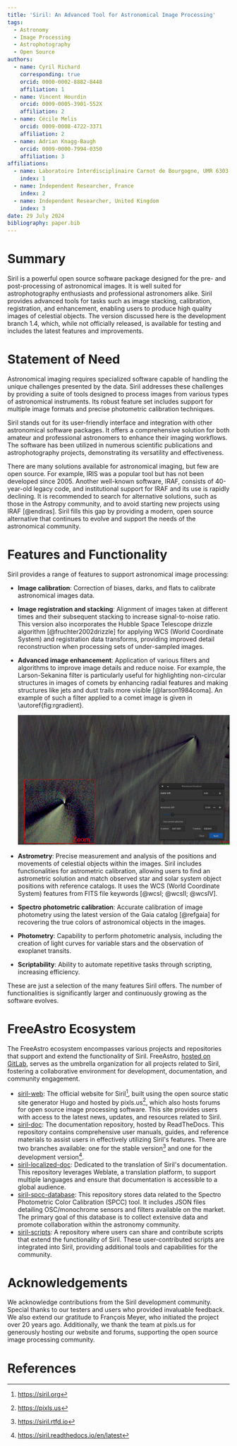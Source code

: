 ```yaml
---
title: 'Siril: An Advanced Tool for Astronomical Image Processing'
tags:
  - Astronomy
  - Image Processing
  - Astrophotography
  - Open Source
authors:
  - name: Cyril Richard
    corresponding: true
    orcid: 0000-0002-8882-8448
    affiliation: 1
  - name: Vincent Hourdin
    orcid: 0009-0005-3901-552X
    affiliation: 2
  - name: Cécile Melis
    orcid: 0009-0008-4722-3371
    affiliation: 2
  - name: Adrian Knagg-Baugh
    orcid: 0009-0000-7994-0350
    affiliation: 3
affiliations:
  - name: Laboratoire Interdisciplinaire Carnot de Bourgogne, UMR 6303 CNRS - Université de Bourgogne, 9 Av. A. Savary, BP 47870, F-21078 Dijon Cedex, France
    index: 1
  - name: Independent Researcher, France
    index: 2
  - name: Independent Researcher, United Kingdom
    index: 3
date: 29 July 2024
bibliography: paper.bib
---
```


# Summary

Siril is a powerful open source software package designed for the pre- and post-processing of astronomical images. It is well suited for astrophotography enthusiasts and professional astronomers alike. Siril provides advanced tools for tasks such as image stacking, calibration, registration, and enhancement, enabling users to produce high quality images of celestial objects. The version discussed here is the development branch 1.4, which, while not officially released, is available for testing and includes the latest features and improvements.

# Statement of Need

Astronomical imaging requires specialized software capable of handling the unique challenges presented by the data. Siril addresses these challenges by providing a suite of tools designed to process images from various types of astronomical instruments. Its robust feature set includes support for multiple image formats and precise photometric calibration techniques.

Siril stands out for its user-friendly interface and integration with other astronomical software packages. It offers a comprehensive solution for both amateur and professional astronomers to enhance their imaging workflows. The software has been utilized in numerous scientific publications and astrophotography projects, demonstrating its versatility and effectiveness.

There are many solutions available for astronomical imaging, but few are open source. For example, IRIS was a popular tool but has not been developed since 2005. Another well-known software, IRAF, consists of 40-year-old legacy code, and institutional support for IRAF and its use is rapidly declining. It is recommended to search for alternative solutions, such as those in the Astropy community, and to avoid starting new projects using IRAF [@endiras]. Siril fills this gap by providing a modern, open source alternative that continues to evolve and support the needs of the astronomical community.

# Features and Functionality

Siril provides a range of features to support astronomical image processing:

- **Image calibration**: Correction of biases, darks, and flats to calibrate astronomical images data.
- **Image registration and stacking**: Alignment of images taken at different times and their subsequent stacking to increase signal-to-noise ratio. This version also incorporates the Hubble Space Telescope drizzle algorithm [@fruchter2002drizzle] for applying WCS (World Coordinate System) and registration data transforms, providing improved detail reconstruction when processing sets of under-sampled images.
- **Advanced image enhancement**: Application of various filters and algorithms to improve image details and reduce noise. For example, the Larson-Sekanina filter is particularly useful for highlighting non-circular structures in images of comets by enhancing radial features and making structures like jets and dust trails more visible [@larson1984coma]. An example of such a filter applied to a comet image is given in \autoref{fig:rgradient}.

  ![Application of the Larson Sekanina filter on a comet image to highlight non-circular structures in the image.\label{fig:rgradient}](LS_filter.png)
  
- **Astrometry**: Precise measurement and analysis of the positions and movements of celestial objects within the images. Siril includes functionalities for astrometric calibration, allowing users to find an astrometric solution and match observed star and solar system object positions with reference catalogs. It uses the WCS (World Coordinate System) features from FITS file keywords [@wcsI; @wcsII; @wcsIV].
- **Spectro photometric calibration**: Accurate calibration of image photometry using the latest version of the Gaia catalog [@refgaia] for recovering the true colors of astronomical objects in the images.
- **Photometry**: Capability to perform photometric analysis, including the creation of light curves for variable stars and the observation of exoplanet transits.
- **Scriptability**: Ability to automate repetitive tasks through scripting, increasing efficiency.

These are just a selection of the many features Siril offers. The number of functionalities is significantly larger and continuously growing as the software evolves.

# FreeAstro Ecosystem

The FreeAstro ecosystem encompasses various projects and repositories that support and extend the functionality of Siril. FreeAstro, [hosted on GitLab](https://gitlab.com/free-astro), serves as the umbrella organization for all projects related to Siril, fostering a collaborative environment for development, documentation, and community engagement.

- [siril-web](https://gitlab.com/free-astro/siril-web): The official website for Siril[^1], built using the open source static site generator Hugo and hosted by pixls.us[^2], which also hosts forums for open source image processing software. This site provides users with access to the latest news, updates, and resources related to Siril.
- [siril-doc](https://gitlab.com/free-astro/siril-doc): The documentation repository, hosted by ReadTheDocs. This repository contains comprehensive user manuals, guides, and reference materials to assist users in effectively utilizing Siril's features. There are two branches available: one for the stable version[^3] and one for the development version[^4].
- [siril-localized-doc](https://gitlab.com/free-astro/siril-localized-doc): Dedicated to the translation of Siril's documentation. This repository leverages Weblate, a translation platform, to support multiple languages and ensure that documentation is accessible to a global audience.
- [siril-spcc-database](https://gitlab.com/free-astro/siril-spcc-database): This repository stores data related to the Spectro Photometric Color Calibration (SPCC) tool. It includes JSON files detailing OSC/monochrome sensors and filters available on the market. The primary goal of this database is to collect extensive data and promote collaboration within the astronomy community.
- [siril-scripts](https://gitlab.com/free-astro/siril-scripts): A repository where users can share and contribute scripts that extend the functionality of Siril. These user-contributed scripts are integrated into Siril, providing additional tools and capabilities for the community.

[^1]: https://siril.org
[^2]: https://pixls.us
[^3]: https://siril.rtfd.io
[^4]: https://siril.readthedocs.io/en/latest

# Acknowledgements

We acknowledge contributions from the Siril development community. Special thanks to our testers and users who provided invaluable feedback. We also extend our gratitude to François Meyer, who initiated the project over 20 years ago. Additionally, we thank the team at pixls.us for generously hosting our website and forums, supporting the open source image processing community.

# References

